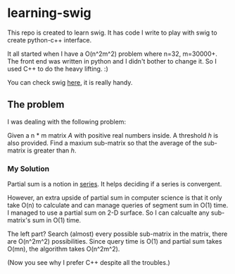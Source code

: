 # learning-swig

This repo is created to learn swig. It has code I write to play with swig to create python-c++ interface.

It all started when I have a O(n^2m^2) problem where n=32, m=30000+. The front end was written in python and I didn't bother to change it. So I used C++ to do the heavy lifting. :)

You can check swig [here](http://www.swig.org/), it is really handy.

## The problem

I was dealing with the following problem:

Given a n * m matrix _A_ with positive real numbers inside.
A threshold _h_ is also provided.
Find a maxium sub-matrix so that the average of the sub-matrix is greater than _h_.

### My Solution

Partial sum is a notion in [series](https://en.wikipedia.org/wiki/Series_(mathematics)). It helps deciding if a series is convergent.

However, an extra upside of partial sum in computer science is that it only take O(n) to calculate and can manage queries of segment sum in O(1) time.
I managed to use a partial sum on 2-D surface. So I can calcualte any sub-matrix's sum in O(1) time.

The left part? Search (almost) every possible sub-matrix in the matrix, there are O(n^2m^2) possibilities. Since query time is O(1) and partial sum takes O(mn), the algorithm takes O(n^2m^2).

(Now you see why I prefer C++ despite all the troubles.)